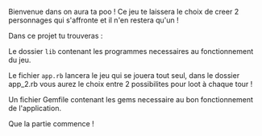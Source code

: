 Bienvenue dans on aura ta poo ! Ce jeu te laissera le choix de creer 2 personnages qui s'affronte et il n'en restera qu'un !

Dans ce projet tu trouveras :

Le dossier `lib` contenant les programmes necessaires au fonctionnement du jeu.

Le fichier `app.rb` lancera le jeu qui se jouera tout seul, dans le dossier app_2.rb vous aurez le choix entre 2 possibilites pour loot à chaque tour !

Un fichier Gemfile contenant les gems necessaire au bon fonctionnement de l'application.

Que la partie commence !

